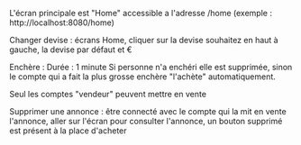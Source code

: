L'écran principale est "Home" accessible a l'adresse /home (exemple : http://localhost:8080/home)

Changer devise :
  écrans Home, cliquer sur la devise souhaitez en haut à gauche, la devise par défaut et €
  
Enchère :
  Durée : 1 minute
  Si personne n'a enchéri elle est supprimée, sinon le compte qui a fait la plus grosse enchère "l'achète" automatiquement.
  
Seul les comptes "vendeur" peuvent mettre en vente

Supprimer une annonce :
  être connecté avec le compte qui la mit en vente l'annonce, aller sur l'écran pour consulter l'annonce, un bouton supprimé est présent à la place d'acheter
